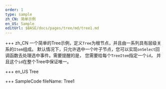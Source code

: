 ```yaml
--- 
order: 1
type: sample
zh_CN: 简单示例
en_US: Sample
editUrl: $BASE/docs/pages/tree/md/tree1.md
---
```


+++ zh_CN
一个简单的Tree示例，定义<Code>Tree</Code>为根节点，并且由一系列具有层级关系的<Code>Item</Code>组成。
    默认情况下，只允许选中一个叶子节点，您可以实现<Code>onSelect</Code>回调函数去处理选中事件。需要提醒的是，
    您需要给每个<Code>TreeItem</Code>指定一个<Code>id</Code>， 并且这个<Code>id</Code>在整个Tree中保证唯一。


+++ en_US
Tree

+++ SampleCode
fileName: Tree1
